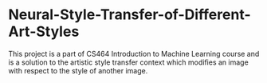 # Neural-Style-Transfer-of-Different-Art-Styles
This project is a part of CS464 Introduction to Machine Learning course and is a solution to the artistic style transfer context which modifies an image with respect to the style of another image.
